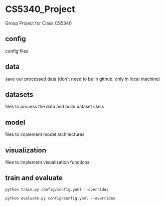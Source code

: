 # CS5340_Project
Group Project for Class CS5340

## config
config files

## data
save our processed data (don't need to be in github, only in local machine)

## datasets
files to process the data and build dataset class

## model
files to implement model architectures

## visualization
files to implement visualization functions

## train and evaluate
```
python train.py config/config.yaml --overrides
```
```
python evaluate.py config/config.yaml --overrides
```
